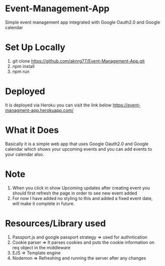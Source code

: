 # Event-Management-App
Simple event management app integrated with Google Oauth2.0 and Google calendar


# Set Up Locally
1. git clone https://github.com/aknrg77/Event-Management-App.git
2. npm install
3. npm run

# Deployed
It is deployed via Heroku you can visit the link below
https://event-managment-app.herokuapp.com/

# What it Does
Basically it is a simple web app that uses Google Oauth2.0 and Google calendar which shows your upcoming events and you can add events to your calendar also.

# Note
1. When you click in show Upcoming updates after creating event you should first refresh the page in order to see new event added 
2. For now I have added no styling to this and added a fixed event date, will make it complete in future.


# Resources/Library used
1. Passport.js and google passport strategy => used for authntication 
2. Cookie parser => It parses cookies and puts the cookie information on req object in the middleware
3. EJS => Template engine
4. Nodemon => Refreshing and running the server after any changes

